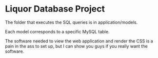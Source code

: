 Liquor Database Project
=======================

The folder that executes the SQL queries is in application/models.

Each model corresponds to a specific MySQL table.

The software needed to view the web application and render the CSS is a pain in the ass to set up, but I can show you guys if you really want the software.
